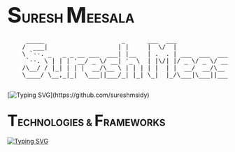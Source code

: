 # <span style="font-size:50px;">S</span>URESH <span style="font-size:50px;">M</span>EESALA

<pre>
     _____                     _      ___  ___                     _
    /  ___|                   | |     |  \/  |                    | |
    \ `--. _   _ _ __ ___  ___| |__   | .  . | ___  ___  ___  __ _| | __ _
     `--. \ | | | '__/ _ \/ __| '_ \  | |\/| |/ _ \/ _ \/ __|/ _` | |/ _` |
    /\__/ / |_| | | |  __/\__ \ | | | | |  | |  __/  __/\__ \ (_| | | (_| |
    \____/ \__,_|_|  \___||___/_| |_| \_|  |_/\___|\___||___/\__,_|_|\__,_|

</pre>

[![Typing SVG](https://readme-typing-svg.demolab.com?font=Fira+Code&size=14&duration=1000&pause=100&center=true&vCenter=true&multiline=true&width=1000&height=75&repeat=false&lines=Indie+Software+Development+Engineer+with+7%2B+Years+of+Experience;Developing+%26+Delivering+Distributed+Software+Applications+which+Solve+Complex+Business+Problems;Having+B.E+degree+in+CSE+from+CBIT;)](https://github.com/sureshmsidy)

## <span style="font-size:35px;">T</span>ECHNOLOGIES & <span style="font-size:35px;">F</span>RAMEWORKS

[![Typing SVG](https://readme-typing-svg.demolab.com?font=Fira+Code&size=16&duration=1&pause=100&multiline=true&width=1000&height=250&repeat=false&lines=%E2%9D%96+Java%2FJ2EE+(7+to+17),+Python%2C+JavaScript%2C+SQL%2C+No-SQL;%E2%9D%96+Spring+-+Core%2C+MVC%2C+Security%2C+Boot%2C+Data+JPA;%E2%9D%96+Java%3A+Hibernate+-+JPA%2C+Apache+Camel%2C+Struts%2C+JSPs%2C+EJBs%2C+JUnit+(Jupiter);%E2%9D%96+Python%3A+Flask%2C+Peewee%2C+SQLite%2C+Pandas%2C+Numpy;%E2%9D%96+NodeJS%2C+EXpressJS%2C+ReactJS%2C+Bootstrap%2C+Tailwind;%E2%9D%96+MySQL%2C+MSSQL%2C+Redis%2C+MongoDB;%E2%9D%96+JMS%2C+RabbitMQ;%E2%9D%96+Maven%2C+Gradle%2C+Jenkins+CICD%2C+Docker%2C+Kubernetes;%E2%9D%96+Git%2C+Github%2C+Bitbucker%2C+Gitlab;%E2%9D%96+MVC%2C+REST%2C+SOAP;%E2%9D%96+Linux%2C+CentOS%2C+Macintosh%2C+Windows)](https://github.com/sureshmsidy)
